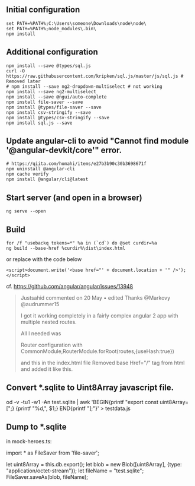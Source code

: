 ## Initial configuration
    set PATH=%PATH%;C:\Users\someone\Downloads\node\node\
    set PATH=%PATH%;node_modules\.bin\
    npm install

## Additional configuration
    npm install --save @types/sql.js
    curl -O https://raw.githubusercontent.com/kripken/sql.js/master/js/sql.js # Removed later
    # npm install --save ng2-dropdown-multiselect # not working
    npm install --save ng2-multiselect
    npm install --save @ngui/auto-complete
    npm install file-saver --save
    npm install @types/file-saver --save
    npm install csv-stringify --save
    npm install @types/csv-stringify --save
    npm install sql.js --save

## Update angular-cli to avoid "Cannot find module '@angular-devkit/core'" error.
    # https://qiita.com/homahi/items/e27b3b90c30b3698671f
    npm uninstall @angular-cli
    npm cache verify
    npm install @angular/cli@latest

## Start server (and open in a browser)
    ng serve --open

## Build
    for /f "usebackq tokens=*" %a in (`cd`) do @set curdir=%a
    ng build --base-href %curdir%\dist\index.html

or replace <base href="..."> with the code below

    <script>document.write('<base href="' + document.location + '" />');</script>

cf. https://github.com/angular/angular/issues/13948

> Justsahid commented on 20 May •  edited 
> Thanks @Markovy @audrummer15
> 
> I got it working completely in a fairly complex angular 2 app with multiple nested routes.
> 
> All I needed was
> 
> Router configuration with
> CommonModule,RouterModule.forRoot(routes,{useHash:true})
> 
> and this in the index.html file
> Removed base Href="/" tag from html and added it like this.
> <script>document.write('<base href="' + document.location + '" />');</script>

## Convert *.sqlite to Uint8Array javascript file.
   od -v -tu1 -w1 -An test.sqlite | awk 'BEGIN{printf "export const uint8Array=[";} {printf "%d,", $1;} END{printf "];"}' > testdata.js

## Dump to *.sqlite
   in mock-heroes.ts:

   import * as FileSaver from 'file-saver';

   let uint8Array = this.db.export();
   let blob = new Blob([uint8Array], {type: "application/octet-stream"});
   let fileName = "test.sqlite";
   FileSaver.saveAs(blob, fileName);
